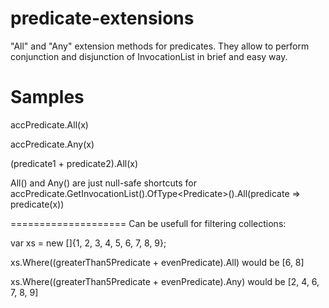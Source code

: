 predicate-extensions
====================

"All" and "Any" extension methods for predicates.
They allow to perform conjunction and disjunction of InvocationList in brief and easy way.


Samples
====================
accPredicate.All(x)

accPredicate.Any(x)

(predicate1 + predicate2).All(x)

All() and Any() are just null-safe shortcuts for 
accPredicate.GetInvocationList().OfType<Predicate<T>>().All(predicate => predicate(x))


====================
Can be usefull for filtering collections:

var xs = new []{1, 2, 3, 4, 5, 6, 7, 8, 9};

xs.Where((greaterThan5Predicate + evenPredicate).All) would be [6, 8]

xs.Where((greaterThan5Predicate + evenPredicate).Any) would be [2, 4, 6, 7, 8, 9]
